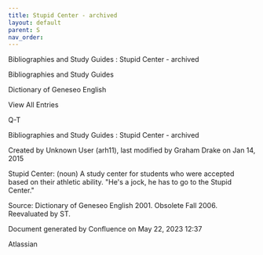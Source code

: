 ```yaml
---
title: Stupid Center - archived
layout: default
parent: S
nav_order:
---
```


Bibliographies and Study Guides : Stupid Center - archived

Bibliographies and Study Guides

Dictionary of Geneseo English

View All Entries

Q-T

Bibliographies and Study Guides : Stupid Center - archived

Created by  Unknown User (arh11), last modified by  Graham Drake on Jan 14, 2015

Stupid Center: (noun) A study center for students who were accepted based on their athletic ability.  &quot;He's a jock, he has to go to the Stupid Center.&quot;

Source: Dictionary of Geneseo English 2001. Obsolete Fall 2006. Reevaluated by ST.

Document generated by Confluence on May 22, 2023 12:37

Atlassian
